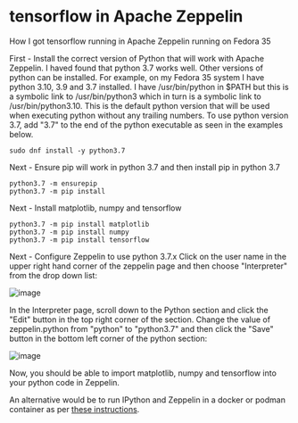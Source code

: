 # tensorflow in Apache Zeppelin
How I got tensorflow running in Apache Zeppelin running on Fedora 35

First - Install the correct version of Python that will work with Apache Zeppelin. I haved found that python 3.7 works well. Other versions of python can be installed. For example, on my Fedora 35 system I have python 3.10, 3.9 and 3.7 installed. I have /usr/bin/python in $PATH but this is a symbolic link to /usr/bin/python3 which in turn is a symbolic link to /usr/bin/python3.10. This is the default python version that will be used when executing python without any trailing numbers.  To use python version 3.7, add "3.7" to the end of the python executable as seen in the examples below.
```
sudo dnf install -y python3.7
```
Next - Ensure pip will work in python 3.7 and then install pip in python 3.7
```
python3.7 -m ensurepip
python3.7 -m pip install
```
Next - Install matplotlib, numpy and tensorflow
```
python3.7 -m pip install matplotlib
python3.7 -m pip install numpy
python3.7 -m pip install tensorflow
```
Next - Configure Zeppelin to use python 3.7.x
Click on the user name in the upper right hand corner of the zeppelin page and then choose "Interpreter" from the drop down list:

![image](https://user-images.githubusercontent.com/19158771/160841566-e73e4db6-f4d0-4944-9cb9-c9d2fe7f7e96.png)

In the Interpreter page, scroll down to the Python section and click the "Edit" button in the top right corner of the section. Change the value of zeppelin.python from "python" to "python3.7" and then click the "Save" button in the bottom left corner of the python section:

![image](https://user-images.githubusercontent.com/19158771/160842452-388cca15-515d-4640-9c37-baacbd330f91.png)

Now, you should be able to import matplotlib, numpy and tensorflow into your python code in Zeppelin. 

An alternative would be to run IPython and Zeppelin in a docker or podman container as per [these instructions](https://zeppelin.apache.org/docs/latest/interpreter/python.html#ipython-interpreter-pythonipython-recommended).

